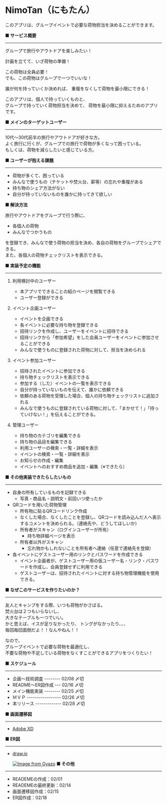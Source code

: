 # NimoTan（にもたん）
このアプリは、グループイベントで必要な荷物担当を決めることができます。
  
**■ サービス概要**  
***
  グループで旅行やアウトドアを楽しみたい！

  計画を立てて、いざ荷物の準備！  
  
  この荷物は全員必要！  
  でも、この荷物はグループで一つでいいな！  
    
  誰が何を持っていくか決めれば、
  重複をなくして荷物を最小限にできる！
   
  このアプリは、個人で持っていくものと、  
  グループで持っていく荷物担当を決めて、
  荷物を最小限に抑えるためのアプリです。  
    
**■ メインのターゲットユーザー** 
***  
  10代～30代前半の旅行やアウトドアが好きな方。  
  よく旅行に行くが、グループでの旅行で荷物が多くなって困っている。  
  もしくは、荷物を減らしたいと感じている方。  
 
**■ ユーザーが抱える課題**  
***   
 - 荷物が多くて、困っている
 - みんなで使うもの（チケットや焚火台、薪等）の忘れや重複がある
 - 持ち物のシェア方法がない
 - 自分が持っていないものを誰かに持ってきて欲しい
   
**■ 解決方法**
  
  旅行やアウトドアをグループで行う際に、
* 各個人の荷物
* みんなでつかうもの  

を登録でき、みんなで使う荷物の担当を決め、各自の荷物をグループでシェアできる。  
また、各個人の荷物チェックリストを表示できる。

**■ 実装予定の機能**  
***  
1. 利用検討中のユーザー
    - 本アプリでできることの紹介ページを閲覧できる
    - ユーザー登録ができる
   
2. イベント企画ユーザー
    - イベントを企画できる
    - 各イベントに必要な持ち物を登録できる
    - 招待リンクを作成し、ユーザーをイベントに招待できる
    - 招待リンクから「参加希望」をした会員ユーザーをイベントに参加させることができる
    - みんなで使うものに登録された荷物に対して、担当を決められる
   
3. イベント参加ユーザー
    - 招待されたイベントに参加できる
    - 持ち物チェックリストを表示できる
    - 参加する（した）イベントの一覧を表示できる
    - 自分が持っていないものを伝えて、誰かに依頼できる
    - 依頼のある荷物を受理した場合、個人の持ち物チェックリストに追加される
    - みんなで使うものに登録されている荷物に対して、「まかせて！」「持っていけない！」を伝えることができる。
   
 4. 管理ユーザー
    - 持ち物のカテゴリを編集できる
    - 持ち物の品目を編集できる
    - 利用ユーザーの検索・一覧・詳細を表示
    - イベントの検索・一覧・詳細を表示
    - お知らせの作成・編集
    - イベントへのおすすめ商品を追加・編集（※できたら）
   
**■ その他実装できたらしたいもの**
***
- 自身の所有しているものを記録できる
    - 写真・商品名・説明文・前回いつ使ったか
- QRコードを用いた荷物管理
    - 所有物に貼るQRコードリンク作成
    - なくした場合、なくしたことを登録し、QRコードを読み込んだ人へ表示するコメントを決められる。（連絡先や、どうしてほしいか）
    - 所有者がスキャン（ログインユーザーが所有）
       - 持ち物詳細ページを表示
    - 所有者以外がスキャン
       - 忘れ物かもしれないことを所有者へ連絡（任意で連絡先を登録）
- 各イベントにゲストユーザー用のリンクとパスワードを作成できる
    - イベント企画者が、ゲストユーザー用の仮ユーザー名・リンク・パスワードを作成し、会員登録せずに利用できる
    - ゲストユーザーは、招待されたイベントに対する持ち物管理機能を使用できる。


**■ なぜこのサービスを作りたいのか？**  
***  
  友人とキャンプをする際、いつも荷物がかさばる。  
  焚火台は２つもいらないし、  
  大きなテーブルも一つでいい。  
  かと思えば、イスが足りなかったり、
  トングがなかったり、、、  
  毎回毎回面倒だよ！！なんやねん！！
  
  なので、  
  グループイベントで必要な荷物を最適化し、   
  不要な荷物や不足している荷物をなくすことができるアプリをつくりたい！   
  
**■ スケジュール**  
***
- 企画〜技術調査 -------- 02/08 〆切
- README〜ER図作成 --- 02/16 〆切
- メイン機能実装 -------- 02/25 〆切
- ＭＶＰ ----------------- 02/26 〆切
- 本リリース ------------- 02/28 〆切
   
**■ 画面遷移図**
***
- [Adobe XD](https://xd.adobe.com/view/70461296-2a61-407a-9e39-45f64a319226-2515/)
   
**■ ER図**
***
- [draw.io](https://drive.google.com/file/d/1RPY7pD55QjHvsak7d6NMs2l2l9Xc9SoC/view?usp=sharing)   

   [![Image from Gyazo](https://i.gyazo.com/bd1b5d0b2f38323c4291ba0cfe482ebe.png)](https://drive.google.com/file/d/1RPY7pD55QjHvsak7d6NMs2l2l9Xc9SoC/view?usp=sharing)
**■ その他**
***
- READEMEの作成：02/01
- READEMEの最終更新：02/14
- 画面遷移図作成：02/15
- ER図作成：02/18
